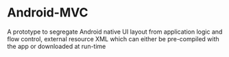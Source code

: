 # Android-MVC

A prototype to segregate Android native UI layout from application logic and flow control, external resource XML which can either be pre-compiled with the app or downloaded at run-time
